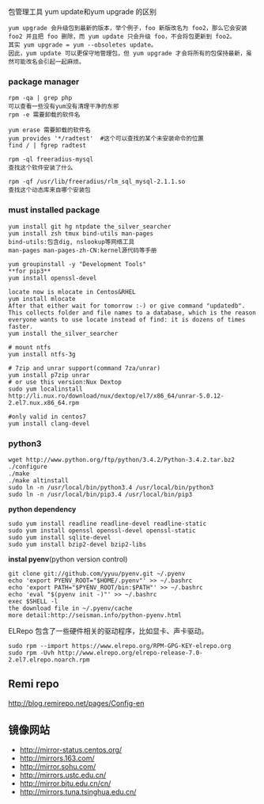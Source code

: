 包管理工具 yum update和yum upgrade 的区别
```
yum upgrade 会升级包到最新的版本，举个例子，foo 新版改名为 foo2，那么它会安装 foo2 并且把 foo 删除，而 yum update 只会升级 foo，不会将包更新到 foo2。
其实 yum upgrade = yum --obsoletes update。
因此，yum update 可以更保守地管理包，但 yum upgrade 才会将所有的包保持最新，虽然可能改名会引起一起麻烦。
```

### package manager
```
rpm -qa | grep php
可以查看一些没有yum没有清理干净的东邪
rpm -e 需要卸载的软件名

yum erase 需要卸载的软件名
yum provides '*/radtest'  #这个可以查找的某个未安装命令的位置
find / | fgrep radtest 

rpm -ql freeradius-mysql
查找这个软件安装了什么

rpm -qf /usr/lib/freeradius/rlm_sql_mysql-2.1.1.so
查找这个动态库来自哪个安装包
```

### must installed package
```
yum install git hg ntpdate the_silver_searcher
yum install zsh tmux bind-utils man-pages
bind-utils:包含dig, nslookup等网络工具
man-pages man-pages-zh-CN:kernel源代码等手册

yum groupinstall -y "Development Tools"
**for pip3**
yum install openssl-devel
```


```
locate now is mlocate in Centos&RHEL
yum install mlocate
After that either wait for tomorrow :-) or give command "updatedb". This collects folder and file names to a database, which is the reason everyone wants to use locate instead of find: it is dozens of times faster.
yum install the_silver_searcher
```

```
# mount ntfs
yum install ntfs-3g
```

```
# 7zip and unrar support(command 7za/unrar)
yum install p7zip unrar
# or use this version:Nux Dextop
sudo yum localinstall http://li.nux.ro/download/nux/dextop/el7/x86_64/unrar-5.0.12-2.el7.nux.x86_64.rpm
```

```
#only valid in centos7
yum install clang-devel
```


### python3
```
wget http://www.python.org/ftp/python/3.4.2/Python-3.4.2.tar.bz2
./configure
./make
./make altinstall
sudo ln -n /usr/local/bin/python3.4 /usr/local/bin/python3
sudo ln -n /usr/local/bin/pip3.4 /usr/local/bin/pip3
```

**python dependency**
```
sudo yum install readline readline-devel readline-static
sudo yum install openssl openssl-devel openssl-static
sudo yum install sqlite-devel
sudo yum install bzip2-devel bzip2-libs
```

**instal pyenv**(python version control)
```
git clone git://github.com/yyuu/pyenv.git ~/.pyenv
echo 'export PYENV_ROOT="$HOME/.pyenv"' >> ~/.bashrc
echo 'export PATH="$PYENV_ROOT/bin:$PATH"' >> ~/.bashrc
echo 'eval "$(pyenv init -)"' >> ~/.bashrc
exec $SHELL -l
the download file in ~/.pyenv/cache
more detail:http://seisman.info/python-pyenv.html
```

ELRepo 包含了一些硬件相关的驱动程序，比如显卡、声卡驱动。
```
sudo rpm --import https://www.elrepo.org/RPM-GPG-KEY-elrepo.org
sudo rpm -Uvh http://www.elrepo.org/elrepo-release-7.0-2.el7.elrepo.noarch.rpm
```
## Remi repo
http://blog.remirepo.net/pages/Config-en

## 镜像网站
- http://mirror-status.centos.org/
- http://mirrors.163.com/
- http://mirror.sohu.com/
- http://mirrors.ustc.edu.cn/
- http://mirror.bjtu.edu.cn/cn/
- http://mirrors.tuna.tsinghua.edu.cn/
